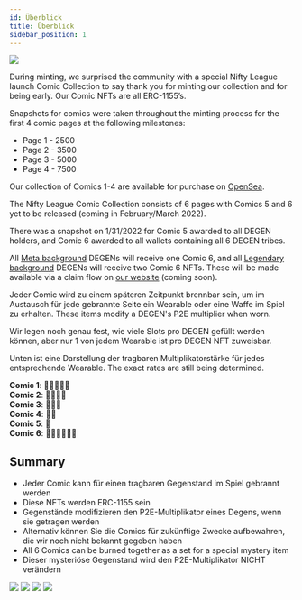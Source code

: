 ```yaml
---
id: Überblick
title: Überblick
sidebar_position: 1
---
```


![](/img/NL_Comic_Burner.jpeg)

During minting, we surprised the community with a special Nifty League launch Comic Collection to say thank you for minting our collection and for being early. Our Comic NFTs are all ERC-1155’s.

Snapshots for comics were taken throughout the minting process for the first 4 comic pages at the following milestones:

- Page 1 - 2500
- Page 2 - 3500
- Page 3 - 5000
- Page 4 - 7500

Our collection of Comics 1-4 are available for purchase on [OpenSea](https://opensea.io/collection/nifty-league-launch-comics).

The Nifty League Comic Collection consists of 6 pages with Comics 5 and 6 yet to be released (coming in February/March 2022).

There was a snapshot on 1/31/2022 for Comic 5 awarded to all DEGEN holders, and Comic 6 awarded to all wallets containing all 6 DEGEN tribes.

All [Meta background](https://docs.niftyleague.com/overview/degens/backgrounds) DEGENs will receive one Comic 6, and all [Legendary background](https://docs.niftyleague.com/overview/degens/backgrounds) DEGENs will receive two Comic 6 NFTs. These will be made available via a claim flow on [our website](https://niftyleague.com/) (coming soon).

Jeder Comic wird zu einem späteren Zeitpunkt brennbar sein, um im Austausch für jede gebrannte Seite ein Wearable oder eine Waffe im Spiel zu erhalten. These items modify a DEGEN's P2E multiplier when worn.

Wir legen noch genau fest, wie viele Slots pro DEGEN gefüllt werden können, aber nur 1 von jedem Wearable ist pro DEGEN NFT zuweisbar.

Unten ist eine Darstellung der tragbaren Multiplikatorstärke für jedes entsprechende Wearable. The exact rates are still being determined.

**Comic 1**: 💪💪💪💪💪  
**Comic 2**: 💪💪💪💪  
**Comic 3**: 💪💪💪  
**Comic 4**: 💪💪  
**Comic 5**: 💪  
**Comic 6**: 💪💪💪💪💪💪

## Summary

- Jeder Comic kann für einen tragbaren Gegenstand im Spiel gebrannt werden
- Diese NFTs werden ERC-1155 sein
- Gegenstände modifizieren den P2E-Multiplikator eines Degens, wenn sie getragen werden
- Alternativ können Sie die Comics für zukünftige Zwecke aufbewahren, die wir noch nicht bekannt gegeben haben
- All 6 Comics can be burned together as a set for a special mystery item
- Dieser mysteriöse Gegenstand wird den P2E-Multiplikator NICHT verändern

![](/img/NL_Comic_1.png) ![](/img/NL_Comic_2.png) ![](/img/NL_Comic_3.png) ![](/img/NL_Comic_4.png)
